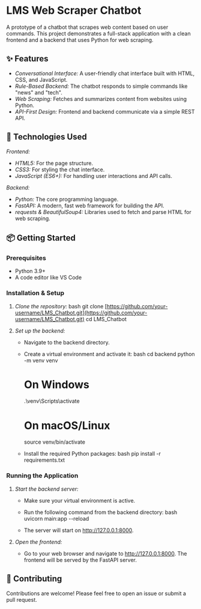 # LMS Web Scraper Chatbot

A prototype of a chatbot that scrapes web content based on user commands. This project demonstrates a full-stack application with a clean frontend and a backend that uses Python for web scraping.

## ✨ Features

- *Conversational Interface:* A user-friendly chat interface built with HTML, CSS, and JavaScript.
- *Rule-Based Backend:* The chatbot responds to simple commands like "news" and "tech".
- *Web Scraping:* Fetches and summarizes content from websites using Python.
- *API-First Design:* Frontend and backend communicate via a simple REST API.

## 🚀 Technologies Used

*Frontend:*
- *HTML5:* For the page structure.
- *CSS3:* For styling the chat interface.
- *JavaScript (ES6+):* For handling user interactions and API calls.

*Backend:*
- *Python:* The core programming language.
- *FastAPI:* A modern, fast web framework for building the API.
- *requests & BeautifulSoup4:* Libraries used to fetch and parse HTML for web scraping.

## 📦 Getting Started

### Prerequisites

- Python 3.9+
- A code editor like VS Code

### Installation & Setup

1.  *Clone the repository:*
    bash
    git clone [https://github.com/your-username/LMS_Chatbot.git](https://github.com/your-username/LMS_Chatbot.git)
    cd LMS_Chatbot
    

2.  *Set up the backend:*
    - Navigate to the backend directory.
    - Create a virtual environment and activate it:
      bash
      cd backend
      python -m venv venv
      # On Windows
      .\venv\Scripts\activate
      # On macOS/Linux
      source venv/bin/activate
      
    - Install the required Python packages:
      bash
      pip install -r requirements.txt
      

### Running the Application

1.  *Start the backend server:*
    - Make sure your virtual environment is active.
    - Run the following command from the backend directory:
      bash
      uvicorn main:app --reload
      
    - The server will start on http://127.0.0.1:8000.

2.  *Open the frontend:*
    - Go to your web browser and navigate to http://127.0.0.1:8000. The frontend will be served by the FastAPI server.

## 🤝 Contributing

Contributions are welcome! Please feel free to open an issue or submit a pull request.